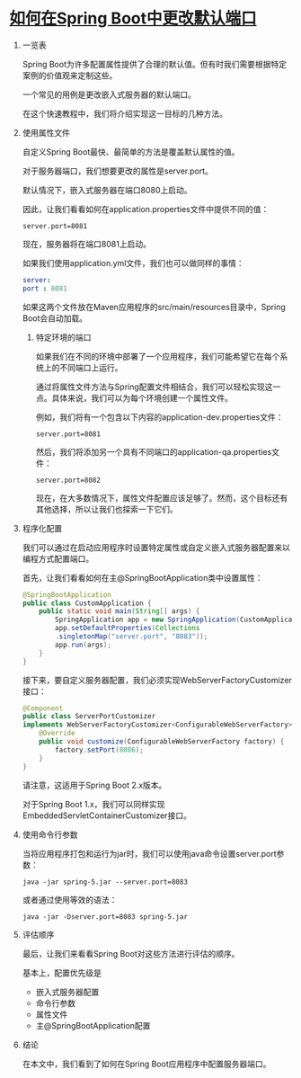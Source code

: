# [如何在Spring Boot中更改默认端口](https://www.baeldung.com/spring-boot-change-port)

1. 一览表

    Spring Boot为许多配置属性提供了合理的默认值。但有时我们需要根据特定案例的价值观来定制这些。

    一个常见的用例是更改嵌入式服务器的默认端口。

    在这个快速教程中，我们将介绍实现这一目标的几种方法。

2. 使用属性文件

    自定义Spring Boot最快、最简单的方法是覆盖默认属性的值。

    对于服务器端口，我们想要更改的属性是server.port。

    默认情况下，嵌入式服务器在端口8080上启动。

    因此，让我们看看如何在application.properties文件中提供不同的值：

    `server.port=8081`

    现在，服务器将在端口8081上启动。

    如果我们使用application.yml文件，我们也可以做同样的事情：

    ```yml
    server:
    port : 8081
    ```

    如果这两个文件放在Maven应用程序的src/main/resources目录中，Spring Boot会自动加载。

    1. 特定环境的端口

        如果我们在不同的环境中部署了一个应用程序，我们可能希望它在每个系统上的不同端口上运行。

        通过将属性文件方法与Spring配置文件相结合，我们可以轻松实现这一点。具体来说，我们可以为每个环境创建一个属性文件。

        例如，我们将有一个包含以下内容的application-dev.properties文件：

        `server.port=8081`

        然后，我们将添加另一个具有不同端口的application-qa.properties文件：

        `server.port=8082`

        现在，在大多数情况下，属性文件配置应该足够了。然而，这个目标还有其他选择，所以让我们也探索一下它们。

3. 程序化配置

    我们可以通过在启动应用程序时设置特定属性或自定义嵌入式服务器配置来以编程方式配置端口。

    首先，让我们看看如何在主@SpringBootApplication类中设置属性：

    ```java
    @SpringBootApplication
    public class CustomApplication {
        public static void main(String[] args) {
            SpringApplication app = new SpringApplication(CustomApplication.class);
            app.setDefaultProperties(Collections
            .singletonMap("server.port", "8083"));
            app.run(args);
        }
    }
    ```

    接下来，要自定义服务器配置，我们必须实现WebServerFactoryCustomizer接口：

    ```java
    @Component
    public class ServerPortCustomizer
    implements WebServerFactoryCustomizer<ConfigurableWebServerFactory> {
        @Override
        public void customize(ConfigurableWebServerFactory factory) {
            factory.setPort(8086);
        }
    }
    ```

    请注意，这适用于Spring Boot 2.x版本。

    对于Spring Boot 1.x，我们可以同样实现EmbeddedServletContainerCustomizer接口。

4. 使用命令行参数

    当将应用程序打包和运行为jar时，我们可以使用java命令设置server.port参数：

    `java -jar spring-5.jar --server.port=8083`

    或者通过使用等效的语法：

    `java -jar -Dserver.port=8083 spring-5.jar`

5. 评估顺序

    最后，让我们来看看Spring Boot对这些方法进行评估的顺序。

    基本上，配置优先级是

    - 嵌入式服务器配置
    - 命令行参数
    - 属性文件
    - 主@SpringBootApplication配置

6. 结论

    在本文中，我们看到了如何在Spring Boot应用程序中配置服务器端口。
